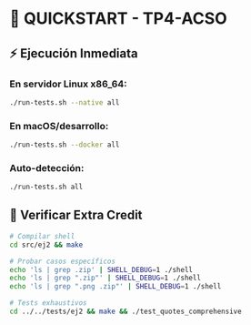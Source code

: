 # 🚀 QUICKSTART - TP4-ACSO

## ⚡ **Ejecución Inmediata**

### **En servidor Linux x86_64:**
```bash
./run-tests.sh --native all
```

### **En macOS/desarrollo:**
```bash
./run-tests.sh --docker all
```

### **Auto-detección:**
```bash
./run-tests.sh all
```

## 🎯 **Verificar Extra Credit**

```bash
# Compilar shell
cd src/ej2 && make

# Probar casos específicos
echo 'ls | grep .zip' | SHELL_DEBUG=1 ./shell
echo 'ls | grep ".zip"' | SHELL_DEBUG=1 ./shell  
echo 'ls | grep ".png .zip"' | SHELL_DEBUG=1 ./shell

# Tests exhaustivos
cd ../../tests/ej2 && make && ./test_quotes_comprehensive
```
